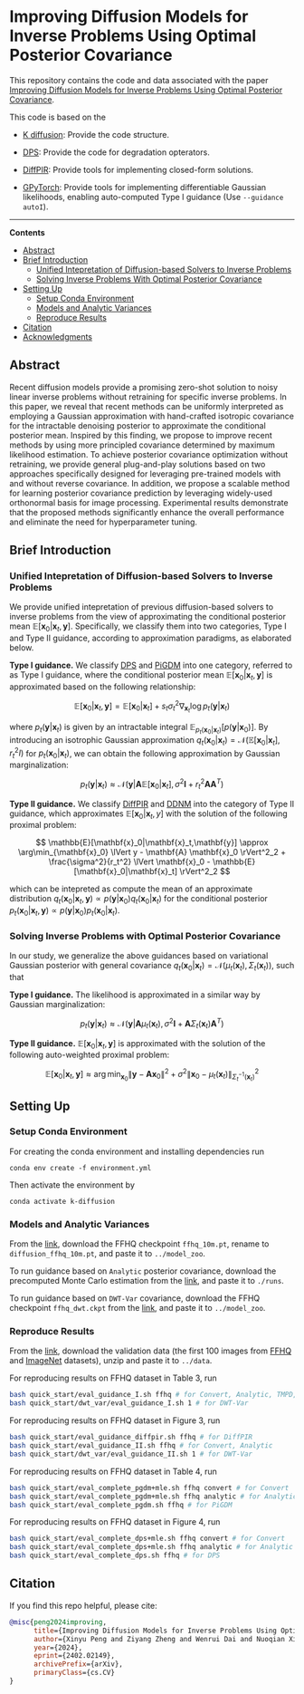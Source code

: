 # Improving Diffusion Models for Inverse Problems Using Optimal Posterior Covariance

This repository contains the code and data associated with the paper [Improving Diffusion Models for Inverse Problems Using Optimal Posterior Covariance](https://arxiv.org/abs/2402.02149).

This code is based on the 

- [K diffusion](https://github.com/crowsonkb/k-diffusion): Provide the code structure.

- [DPS](https://github.com/DPS2022/diffusion-posterior-sampling): Provide the code for degradation opterators.

- [DiffPIR](https://github.com/yuanzhi-zhu/DiffPIR): Provide tools for implementing closed-form solutions.

- [GPyTorch](https://github.com/cornellius-gp/gpytorch): Provide tools for implementing differentiable Gaussian likelihoods, enabling auto-computed Type I guidance (Use `--guidance autoI`).

___________
**Contents**
- [Abstract](#abstract)
- [Brief Introduction](#brief-introduction)
  - [Unified Intepretation of Diffusion-based Solvers to Inverse Problems](#unified-interpretation-of-diffusion-based-solvers-to-inverse-problems)
  - [Solving Inverse Problems With Optimal Posterior Covariance](#solving-inverse-problems-with-optimal-posterior-covariance)
- [Setting Up](#setting-up)
  - [Setup Conda Environment](#setup-conda-environment)
  - [Models and Analytic Variances](#models-and-analytic-variances)
  - [Reproduce Results](#reproduce-results)
- [Citation](#citation)
- [Acknowledgments](#acknowledgments)

## Abstract
Recent diffusion models provide a promising zero-shot solution to noisy linear inverse problems without retraining for specific inverse problems. In this paper, we reveal that recent methods can be uniformly interpreted as employing a Gaussian approximation with hand-crafted isotropic covariance for the intractable denoising posterior to approximate the conditional posterior mean. Inspired by this finding, we propose to improve recent methods by using more principled covariance determined by maximum likelihood estimation. To achieve posterior covariance optimization without retraining, we provide general plug-and-play solutions based on two approaches specifically designed for leveraging pre-trained models with and without reverse covariance. In addition, we propose a scalable method for learning posterior covariance prediction by leveraging widely-used orthonormal basis for image processing. Experimental results demonstrate that the proposed methods significantly enhance the overall performance and eliminate the need for hyperparameter tuning. 


## Brief Introduction

### Unified Intepretation of Diffusion-based Solvers to Inverse Problems
We provide unified intepretation of previous diffusion-based solvers to inverse problems from the view of approximating the conditional posterior mean $\mathbb{E}[\mathbf{x}_0|\mathbf{x}_t,\mathbf{y}]$. Specifically, we classify them into two categories, Type I and Type II guidance, according to approximation paradigms, as elaborated below.

**Type I guidance.** We classify [DPS](https://arxiv.org/pdf/2209.14687.pdf) and [PiGDM](https://openreview.net/forum?id=9_gsMA8MRKQ) into one category, referred to as Type I guidance, where the conditional posterior mean $\mathbb{E}[\mathbf{x}_0|\mathbf{x}_t,\mathbf{y}]$ is approximated based on the following relationship:

$$
\mathbb{E}[\mathbf{x}_0|\mathbf{x}_t,\mathbf{y}] = \mathbb{E}[\mathbf{x}_0|\mathbf{x}_t] + s_t \sigma_t^2 \nabla_{\mathbf{x}_t} \log p_t(\mathbf{y}|\mathbf{x}_t)
$$

where $p_t(\mathbf{y}|\mathbf{x}_t)$ is given by an intractable integral $\mathbb{E}_{p_t(\mathbf{x}_0|\mathbf{x}_t)}[p(\mathbf{y}|\mathbf{x}_0)]$. By introducing an isotrophic Gaussian approximation $q_t(\mathbf{x}_0|\mathbf{x}_t)=\mathcal{N}(\mathbb{E}[\mathbf{x}_0|\mathbf{x}_t], r_t^2 I)$ for $p_t(\mathbf{x}_0|\mathbf{x}_t)$, we can obtain the following approximation by Gaussian marginalization:

$$
p_t(\mathbf{y}|\mathbf{x}_t) \approx \mathcal{N}(\mathbf{y}|\mathbf{A}\mathbb{E}[\mathbf{x}_0|\mathbf{x}_t], \sigma^2 \mathbf{I} + r_t^2 \mathbf{A} \mathbf{A}^T)
$$

**Type II guidance.** We classify [DiffPIR](https://arxiv.org/pdf/2305.08995.pdf) and [DDNM](https://arxiv.org/pdf/2212.00490.pdf) into the category of Type II guidance, which approximates $\mathbb{E}[\mathbf{x}_0|\mathbf{x}_t, y]$ with the solution of the following proximal problem:

$$
\mathbb{E}[\mathbf{x}_0|\mathbf{x}_t,\mathbf{y}] \approx \arg\min_{\mathbf{x}_0} \lVert y - \mathbf{A} \mathbf{x}_0 \rVert^2_2  + \frac{\sigma^2}{r_t^2} \lVert \mathbf{x}_0 - \mathbb{E}[\mathbf{x}_0|\mathbf{x}_t] \rVert^2_2
$$

which can be intepreted as compute the mean of an approximate distribution $q_t(\mathbf{x}_0|\mathbf{x}_t,\mathbf{y}) \propto p(\mathbf{y}|\mathbf{x}_0)q_t(\mathbf{x}_0|\mathbf{x}_t)$  for the conditional posterior $p_t(\mathbf{x}_0|\mathbf{x}_t,\mathbf{y})\propto p(\mathbf{y}|\mathbf{x}_0)p_t(\mathbf{x}_0|\mathbf{x}_t)$.

### Solving Inverse Problems with Optimal Posterior Covariance

In our study, we generalize the above guidances based on variational Gaussian posterior with general covariance $q_t(\mathbf{x}_0|\mathbf{x}_t)=\mathcal{N}(\mu_t(\mathbf{x}_t), \Sigma_t(\mathbf{x}_t))$, such that

**Type I guidance.** The likelihood is approximated in a similar way by Gaussian marginalization:

$$
p_t(\mathbf{y}|\mathbf{x}_t) \approx \mathcal{N}(\mathbf{y}|\mathbf{A}\mu_t(\mathbf{x}_t), \sigma^2 \mathbf{I} + \mathbf{A} \Sigma_t(\mathbf{x}_t) \mathbf{A}^T)
$$

**Type II guidance.** $\mathbb{E}[\mathbf{x}_0|\mathbf{x}_t,\mathbf{y}]$ is approximated with the solution of the following auto-weighted proximal problem:

$$
\mathbb{E}[\mathbf{x}_0|\mathbf{x}_t,\mathbf{y}] \approx  \arg\min_{\mathbf{x}_0} \lVert \mathbf{y} - \mathbf{A} \mathbf{x}_0 \rVert^2  + \sigma^2 \lVert \mathbf{x}_0 - \mu_t(\mathbf{x}_t) \rVert^2_{\Sigma_t^{-1}(\mathbf{x}_t)}
$$


## Setting Up
### Setup Conda Environment
For creating the conda environment and installing dependencies run
```
conda env create -f environment.yml
```
Then activate the environment by
```
conda activate k-diffusion
```

### Models and Analytic Variances
From the [link](https://drive.google.com/drive/folders/1jElnRoFv7b31fG0v6pTSQkelbSX3xGZh?usp=sharing), download the FFHQ checkpoint ```ffhq_10m.pt```, rename to ```diffusion_ffhq_10m.pt```, and paste it to ```../model_zoo```.

To run guidance based on ```Analytic``` posterior covariance, download the precomputed Monte Carlo estimation from the [link](https://drive.google.com/drive/folders/1D93IZU0ViyExWm1k-L6dRehDHs1jAxGx?usp=drive_link), and paste it to ```./runs```.

To run guidance based on ```DWT-Var``` covariance, download the FFHQ checkpoint ```ffhq_dwt.ckpt``` from the [link](https://drive.google.com/file/d/1ARbLbss9ByMOtF-7cl9_Yd2OupKk-72m/view?usp=drive_link), and paste it to ```../model_zoo```.


### Reproduce Results
From the [link](https://drive.google.com/file/d/1I8at4Y1MPrKV8yPHq_6sn6Et7Elyxavx/view?usp=drive_link), download the validation data (the first 100 images from [FFHQ](https://github.com/NVlabs/ffhq-dataset) and [ImageNet](https://image-net.org/) datasets), unzip and paste it to ```../data```.

For reproducing results on FFHQ dataset in Table 3, run
```bash
bash quick_start/eval_guidance_I.sh ffhq # for Convert, Analytic, TMPD, DPS, PiGDM
bash quick_start/dwt_var/eval_guidance_I.sh 1 # for DWT-Var
```

For reproducing results on FFHQ dataset in Figure 3, run
```bash
bash quick_start/eval_guidance_diffpir.sh ffhq # for DiffPIR
bash quick_start/eval_guidance_II.sh ffhq # for Convert, Analytic
bash quick_start/dwt_var/eval_guidance_II.sh 1 # for DWT-Var
```

For reproducing results on FFHQ dataset in Table 4, run
```bash
bash quick_start/eval_complete_pgdm+mle.sh ffhq convert # for Convert
bash quick_start/eval_complete_pgdm+mle.sh ffhq analytic # for Analytic
bash quick_start/eval_complete_pgdm.sh ffhq # for PiGDM
```

For reproducing results on FFHQ dataset in Figure 4, run
```bash
bash quick_start/eval_complete_dps+mle.sh ffhq convert # for Convert
bash quick_start/eval_complete_dps+mle.sh ffhq analytic # for Analytic
bash quick_start/eval_complete_dps.sh ffhq # for DPS
```


## Citation
If you find this repo helpful, please cite:

```bibtex
@misc{peng2024improving,
      title={Improving Diffusion Models for Inverse Problems Using Optimal Posterior Covariance}, 
      author={Xinyu Peng and Ziyang Zheng and Wenrui Dai and Nuoqian Xiao and Chenglin Li and Junni Zou and Hongkai Xiong},
      year={2024},
      eprint={2402.02149},
      archivePrefix={arXiv},
      primaryClass={cs.CV}
}
```



